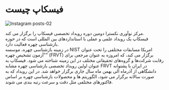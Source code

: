 # فیسکاپ چیست
![Instagram posts-02](https://user-images.githubusercontent.com/94538977/142716356-bb99b88e-492e-45b9-8db8-04bc536c216c.jpg)


مرکز نوآوری نکسترا 
دومین دوره رویداد تخصصی فیسکاپ را برگزار می کند.  
فیسکاپ یک رویداد علمی و عملی با استانداردهای بین المللی است که در حوزه بازشناسی چهره فعالیت دارد.  
در زمینه بازشناسی چهره، موسسه NIST امریکا مسابقات مختلفی را تحت عنوان "آزمون تشخیص چهره”  (FRVT) برگزار می کند،
که امروزه به ‌عنوان مرجعی برای رقابت شرکت‌ها و گروه‌های تحقیقاتی مختلف در این زمینه شناخته می شود.
فیسکاپ به عنوان اولین رویداد تخصصی بازشناسی چهره مشابه FRVT در ایران با پشتوانه دانشگاهی از آذرماه الی  بهمن ماه سال جاری برگزار 
خواهد شد. در این رویداد که به صورت سالانه برگزار می شود، الگوریتم ها و محصولات بازشناسی چهره بر اساس فاکتورهای مختلفی مثل دقت و
سرعت رتبه بندی می شوند.
